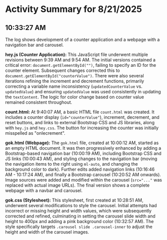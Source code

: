 # Activity Summary for 8/21/2025

## 10:33:27 AM
The log shows development of a counter application and a webpage with a navigation bar and carousel.

**hey.js (Counter Application):**  This JavaScript file underwent multiple revisions between 9:39 AM and 9:54 AM.  The initial versions contained a critical error: `document.getElementById("")`, failing to specify an ID for the counter element.  Subsequent changes corrected this to `document.getElementById("counterValue")`.  There were also several iterations refining the increment and decrement functions, primarily correcting a variable name inconsistency (`updatedCounterValue` vs. `updatedValue`) and ensuring `updatedValue` was used consistently in updating the `textContent`.  The logic for color change based on counter value remained consistent throughout.

**count.html:** At 9:40:07 AM, a basic HTML file `count.html` was created. It includes a counter display (`id="counterValue"`), increment, decrement, and reset buttons, and links to external Bootstrap CSS and JS libraries, along with `hey.js` and `hey.css`. The button for increasing the counter was initially misspelled as "onIecrement".

**gok.html (Webpage):**  The `gok.html` file, created at 10:00:12 AM, started as an empty HTML document. It was then progressively enhanced by adding a Bootstrap-based navigation bar (10:00:19 AM), including Bootstrap CSS and JS links (10:00:43 AM), and styling changes to the navigation bar (moving the navigation items to the right using `ml-auto`, and changing the background color to dark).  Further edits added navigation links (10:16:46 AM - 10:17:24 AM), and finally a Bootstrap carousel (10:20:52 AM onwards).  Image sources were added and modified within the carousel (`src="..."` was replaced with actual image URLs).  The final version shows a complete webpage with a navbar and carousel.


**gok.css (Stylesheet):** This stylesheet, first created at 10:28:51 AM, underwent several modifications to style the carousel. Initial attempts had incorrect or missing height and width values, which were subsequently corrected and refined, culminating in setting the carousel slide width and height to 400px and adding a pink background color (10:32:57 AM).  The style specifically targets `.carousel slide .carousel-inner`  to adjust the height and width of the carousel images.
